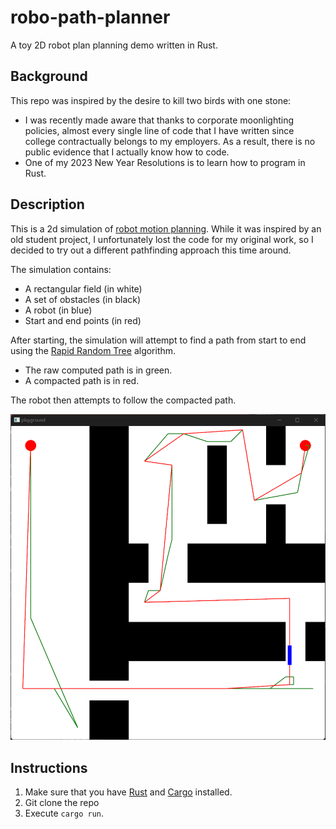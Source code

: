 # robo-path-planner
A toy 2D robot plan planning demo written in Rust.

## Background
This repo was inspired by the desire to kill two birds with one stone:

*   I was recently made aware that thanks to corporate moonlighting policies, almost every single
    line of code that I have written since college contractually belongs to my employers. As a
    result, there is no public evidence that I actually know how to code.
*   One of my 2023 New Year Resolutions is to learn how to program in Rust.

## Description
This is a 2d simulation of [robot motion planning](https://en.wikipedia.org/wiki/Motion_planning).
While it was inspired by an old student project, I unfortunately lost the code for my original work,
so I decided to try out a different pathfinding approach this time around.

The simulation contains:

*   A rectangular field (in white)
*   A set of obstacles (in black)
*   A robot (in blue)
*   Start and end points (in red)

After starting, the simulation will attempt to find a path from start to end using the
[Rapid Random Tree](https://en.wikipedia.org/wiki/Rapidly-exploring_random_tree) algorithm.

*   The raw computed path is in green.
*   A compacted path is in red.

The robot then attempts to follow the compacted path.

![Screenshot](screenshot.png)

## Instructions
1. Make sure that you have [Rust](https://www.rust-lang.org/) and [Cargo](https://doc.rust-lang.org/cargo/) installed.
2. Git clone the repo
3. Execute `cargo run`.
